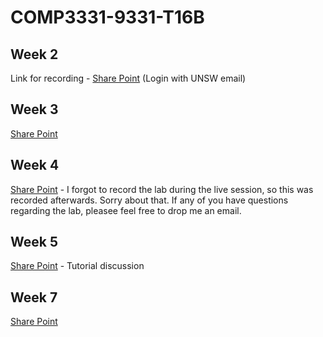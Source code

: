 # COMP3331-9331-T16B

## Week 2
Link for recording - [Share Point](https://unsw.sharepoint.com/:v:/s/COMP33319331-Tutoring/EcBz1M3__BRDvMCcp-wTnywBCh4-67MBFgiMLqHlWhdN2A?e=tbegTD) (Login with UNSW email)

## Week 3
[Share Point](https://unsw.sharepoint.com/:v:/s/COMP33319331-Tutoring/EanNJUo3ePZJgfhFcW21rB4B837lVUQ2yL5sLACevetKLw?e=2hGaud)

## Week 4
[Share Point](https://unsw.sharepoint.com/:v:/s/COMP33319331-Tutoring/EYR2PI4HpV9KrU-TrRUfnA8B12bNoz-K0rQGpDiyEaqIXQ?e=soZTI3) - I forgot to record the lab during the live session, so this was recorded afterwards. Sorry about that. If any of you have questions regarding the lab, pleasee feel free to drop me an email.

## Week 5
[Share Point](https://unsw.sharepoint.com/:v:/s/COMP33319331-Tutoring/EYieUHJ1DVRAnZN1v9rGuXIBLFJYQmfiGwpqwJqt0wcffQ?e=2YOpwr) - Tutorial discussion

## Week 7
[Share Point](https://unsw.sharepoint.com/:v:/s/COMP33319331-Tutoring/ESpBXjIANFxMkuM5lRb7JZABhextRrybY3JmD6NF0-WzEg?e=gmTcsN)
